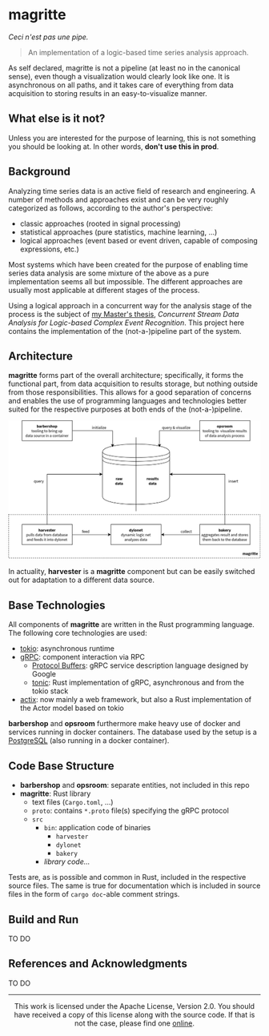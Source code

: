 # magritte

_Ceci n'est pas une pipe._

> An implementation of a logic-based time series analysis approach.

As self declared, magritte is not a pipeline (at least no in the canonical
sense), even though a visualization would clearly look like one. It is
asynchronous on all paths, and it takes care of everything from data
acquisition to storing results in an easy-to-visualize manner.


## What else is it not?

Unless you are interested for the purpose of learning, this is not something
you should be looking at. In other words, **don't use this in prod**.


## Background

Analyzing time series data is an active field of research and engineering. A
number of methods and approaches exist and can be very roughly categorized as
follows, according to the author's perspective:

- classic approaches (rooted in signal processing)
- statistical approaches (pure statistics, machine learning, ...)
- logical approaches (event based or event driven, capable of composing
    expressions, etc.)

Most systems which have been created for the purpose of enabling time series
data analysis are some mixture of the above as a pure implementation seems all
but impossible. The different approaches are usually most applicable at
different stages of the process.

Using a logical approach in a concurrent way for the analysis stage of the
process is the subject of [my Master's
thesis](https://gitlab.bmc-labs.com/flrn/eich21), _Concurrent Stream Data
Analysis for Logic-based Complex Event Recognition_. This project here contains
the implementation of the (not-a-)pipeline part of the system.


## Architecture

**magritte** forms part of the overall architecture; specifically, it forms the
functional part, from data acquisition to results storage, but nothing outside
from those responsibilities. This allows for a good separation of concerns and
enables the use of programming languages and technologies better suited for the
respective purposes at both ends of the (not-a-)pipeline.

![Architecture showing **magritte**](./misc/architecture.png "Architecture showing magritte")

In actuality, **harvester** is a **magritte** component but can be easily
switched out for adaptation to a different data source.


## Base Technologies

All components of **magritte** are written in the Rust programming language.
The following core technologies are used:

- [tokio](https://tokio.rs/): asynchronous runtime
- [gRPC](https://grpc.io/): component interaction via RPC
    * [Protocol Buffers](https://developers.google.com/protocol-buffers): gRPC
        service description language designed by Google
    * [tonic](https://github.com/hyperium/tonic): Rust implementation of gRPC,
        asynchronous and from the tokio stack
- [actix](https://actix.rs/): now mainly a web framework, but also a Rust
    implementation of the Actor model based on tokio

**barbershop** and **opsroom** furthermore make heavy use of docker and
services running in docker containers. The database used by the setup is a
[PostgreSQL](https://www.postgresql.org/) (also running in a docker container).


## Code Base Structure

- **barbershop** and **opsroom**: separate entities, not included in this repo
- **magritte**: Rust library
    * text files (`Cargo.toml`, ...)
    * `proto`: contains `*.proto` file(s) specifying the gRPC protocol
    * `src`
        - `bin`: application code of binaries
            * `harvester`
            * `dylonet`
            * `bakery`
        - _library code..._

Tests are, as is possible and common in Rust, included in the respective source
files. The same is true for documentation which is included in source files in
the form of `cargo doc`-able comment strings.


## Build and Run

TO DO


## References and Acknowledgments

TO DO

---

<div align="center">
  This work is licensed under the Apache License, Version 2.0. You should have
  received a copy of this license along with the source code. If that is not
  the case, please find one <a
  href="http://www.apache.org/licenses/LICENSE-2.0">online</a>.
</div>
